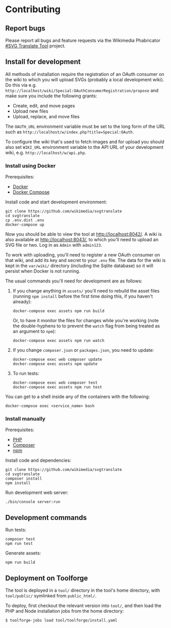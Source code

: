 Contributing
============

## Report bugs

Please report all bugs and feature requests
via the Wikimedia Phabricator
[#SVG Translate Tool](https://phabricator.wikimedia.org/tag/svg_translate_tool/)
project.

## Install for development

All methods of installation require the registration of an OAuth consumer
on the wiki to which you will upload SVGs (probably a local development wiki).
Do this via e.g. `http://localhost/wiki/Special:OAuthConsumerRegistration/propose`
and make sure you include the following grants:

* Create, edit, and move pages
* Upload new files
* Upload, replace, and move files

The `OAUTH_URL` environment variable must be set to the long form of the URL
such as `http://localhost/w/index.php?title=Special:OAuth`.

To configure the wiki that's used to fetch images and for upload
you should also set `WIKI_URL` environment variable
to the API URL of your development wiki, e.g. `http://localhost/w/api.php`.

### Install using Docker

Prerequisites: 

* [Docker](https://www.docker.com/)
* [Docker Compose](https://docs.docker.com/compose/install/)

Install code and start development environment:

```
git clone https://github.com/wikimedia/svgtranslate
cd svgtranslate
cp .env.dist .env
docker-compose up
```

Now you should be able to view the tool at [http://localhost:8042/](http://localhost:8042/).
A wiki is also available at [http://localhost:8043/](http://localhost:8043/),
to which you'll need to upload an SVG file or two.
Log in as `Admin` with `admin123`.

To work with uploading, you'll need to register a new OAuth consumer on that wiki,
and add its key and secret to your `.env` file.
The data for the wiki is kept in the `var/wiki/` directory (including the Sqlite database)
so it will persist when Docker is not running.

The usual commands you'll need for development are as follows:

1. If you change anything in `assets/` you'll need to rebuild the asset files
   (running `npm install` before the first time doing this, if you haven't already):

       docker-compose exec assets npm run build

   Or, to have it monitor the files for changes while you're working
   (note the double-hyphens to to prevent the `watch` flag from being treated as an argument to `npm`):

       docker-compose exec assets npm run watch

2. If you change `composer.json` or `packages.json`, you need to update:

       docker-compose exec web composer update
       docker-compose exec assets npm update

3. To run tests:

       docker-compose exec web composer test
       docker-compose exec assets npm run test

You can get to a shell inside any of the containers with the following:

    docker-compose exec <service_name> bash

### Install manually

Prerequisites:

* [PHP](https://www.php.net/)
* [Composer](https://getcomposer.org/)
* [npm](https://www.npmjs.com/)

Install code and dependencies:

```
git clone https://github.com/wikimedia/svgtranslate
cd svgtranslate
composer install
npm install
```

Run development web server:

    ./bin/console server:run

## Development commands

Run tests:

    composer test
    npm run test

Generate assets:

    npm run build

## Deployment on Toolforge

The tool is deployed in a `tool/` directory in the tool's home directory,
with `tool/public/` symlinked from `public_html/`.

To deploy, first checkout the relevant version into `tool/`,
and then load the PHP and Node installation jobs from the home directory:

```console
$ toolforge-jobs load tool/toolforge/install.yaml
```

